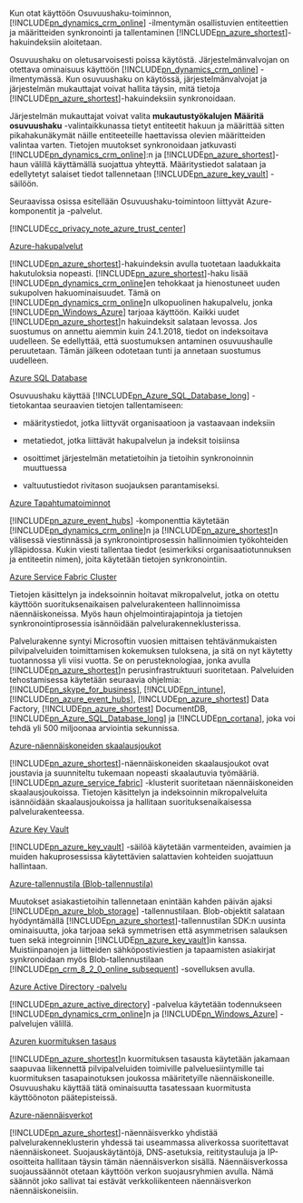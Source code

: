 Kun otat käyttöön Osuvuushaku-toiminnon, [!INCLUDE[pn_dynamics_crm_online](pn-dynamics-crm-online.md)] -ilmentymän osallistuvien entiteettien ja määritteiden synkronointi ja tallentaminen [!INCLUDE[pn_azure_shortest](pn-azure-shortest.md)]-hakuindeksiin aloitetaan.  
  
 Osuvuushaku on oletusarvoisesti poissa käytöstä. Järjestelmänvalvojan on otettava ominaisuus käyttöön [!INCLUDE[pn_dynamics_crm_online](pn-dynamics-crm-online.md)] -ilmentymässä. Kun osuvuushaku on käytössä, järjestelmänvalvojat ja järjestelmän mukauttajat voivat hallita täysin, mitä tietoja [!INCLUDE[pn_azure_shortest](pn-azure-shortest.md)]-hakuindeksiin synkronoidaan.  
  
 Järjestelmän mukauttajat voivat valita **mukautustyökalujen** **Määritä osuvuushaku** -valintaikkunassa tietyt entiteetit hakuun ja määrittää sitten pikahakunäkymät näille entiteeteille haettavissa olevien määritteiden valintaa varten. Tietojen muutokset synkronoidaan jatkuvasti [!INCLUDE[pn_dynamics_crm_online](pn-dynamics-crm-online.md)]:n ja [!INCLUDE[pn_azure_shortest](pn-azure-shortest.md)]-haun välillä käyttämällä suojattua yhteyttä.  Määritystiedot salataan ja edellytetyt salaiset tiedot tallennetaan [!INCLUDE[pn_azure_key_vault](pn-azure-key-vault.md)] -säilöön.  
  
 Seuraavissa osissa esitellään Osuvuushaku-toimintoon liittyvät Azure-komponentit ja -palvelut.  
  
 [!INCLUDE[cc_privacy_note_azure_trust_center](cc_privacy_note_azure_trust_center.md)]  
  
 [Azure-hakupalvelut](https://azure.microsoft.com/services/search/)  
  
 [!INCLUDE[pn_azure_shortest](pn-azure-shortest.md)]-hakuindeksin avulla tuotetaan laadukkaita hakutuloksia nopeasti.  [!INCLUDE[pn_azure_shortest](pn-azure-shortest.md)]-haku lisää [!INCLUDE[pn_dynamics_crm_online](pn-dynamics-crm-online.md)]en tehokkaat ja hienostuneet uuden sukupolven hakuominaisuudet.  Tämä on [!INCLUDE[pn_dynamics_crm_online](pn-dynamics-crm-online.md)]n ulkopuolinen hakupalvelu, jonka [!INCLUDE[pn_Windows_Azure](pn-windows-azure.md)] tarjoaa käyttöön. Kaikki uudet [!INCLUDE[pn_azure_shortest](pn-azure-shortest.md)]n hakuindeksit salataan levossa.  Jos suostumus on annettu aiemmin kuin 24.1.2018, tiedot on indeksoitava uudelleen. Se edellyttää, että suostumuksen antaminen osuvuushaulle peruutetaan. Tämän jälkeen odotetaan tunti ja annetaan suostumus uudelleen.  
  
 [Azure SQL Database](https://azure.microsoft.com/services/sql-database/)  
  
 Osuvuushaku käyttää [!INCLUDE[pn_Azure_SQL_Database_long](pn-azure-sql-database-long.md)] -tietokantaa seuraavien tietojen tallentamiseen:  
  
-   määritystiedot, jotka liittyvät organisaatioon ja vastaavaan indeksiin  
  
-   metatiedot, jotka liittävät hakupalvelun ja indeksit toisiinsa  
  
-   osoittimet järjestelmän metatietoihin ja tietoihin synkronoinnin muuttuessa  
  
-   valtuutustiedot rivitason suojauksen parantamiseksi.  
  
[Azure Tapahtumatoiminnot](https://azure.microsoft.com/services/event-hubs/)  
  
[!INCLUDE[pn_azure_event_hubs](pn-azure-event-hubs.md)] -komponenttia käytetään [!INCLUDE[pn_dynamics_crm_online](pn-dynamics-crm-online.md)]n ja [!INCLUDE[pn_azure_shortest](pn-azure-shortest.md)]n välisessä viestinnässä ja synkronointiprosessin hallinnoimien työkohteiden ylläpidossa. Kukin viesti tallentaa tiedot (esimerkiksi organisaatiotunnuksen ja entiteetin nimen), joita käytetään tietojen synkronointiin.  
  
[Azure Service Fabric Cluster](https://azure.microsoft.com/services/service-fabric/)  
  
Tietojen käsittelyn ja indeksoinnin hoitavat mikropalvelut, jotka on otettu käyttöön suorituksenaikaisen palvelurakenteen hallinnoimissa näennäiskoneissa. Myös haun ohjelmointirajapintoja ja tietojen synkronointiprosessia isännöidään palvelurakenneklusterissa.  
  
Palvelurakenne syntyi Microsoftin vuosien mittaisen tehtävänmukaisten pilvipalveluiden toimittamisen kokemuksen tuloksena, ja sitä on nyt käytetty tuotannossa yli viisi vuotta. Se on perusteknologiaa, jonka avulla [!INCLUDE[pn_azure_shortest](pn-azure-shortest.md)]n perusinfrastruktuuri suoritetaan. Palveluiden tehostamisessa käytetään seuraavia ohjelmia: [!INCLUDE[pn_skype_for_business](pn-skype-for-business.md)], [!INCLUDE[pn_intune](pn-intune.md)], [!INCLUDE[pn_azure_event_hubs](pn-azure-event-hubs.md)], [!INCLUDE[pn_azure_shortest](pn-azure-shortest.md)] Data Factory, [!INCLUDE[pn_azure_shortest](pn-azure-shortest.md)] DocumentDB, [!INCLUDE[pn_Azure_SQL_Database_long](pn-azure-sql-database-long.md)] ja [!INCLUDE[pn_cortana](pn-cortana.md)], joka voi tehdä yli 500 miljoonaa arviointia sekunnissa.  
  
[Azure-näennäiskoneiden skaalausjoukot](https://azure.microsoft.com/services/virtual-machine-scale-sets/)  
  
[!INCLUDE[pn_azure_shortest](pn-azure-shortest.md)]-näennäiskoneiden skaalausjoukot ovat joustavia ja suunniteltu tukemaan nopeasti skaalautuvia työmääriä. [!INCLUDE[pn_azure_service_fabric](pn_azure_service_fabric.md)] -klusterit suoritetaan näennäiskoneiden skaalausjoukoissa. Tietojen käsittelyn ja indeksoinnin mikropalveluita isännöidään skaalausjoukoissa ja hallitaan suorituksenaikaisessa palvelurakenteessa.  
  
[Azure Key Vault](https://azure.microsoft.com/services/key-vault/)  
  
[!INCLUDE[pn_azure_key_vault](pn-azure-key-vault.md)] -säilöä käytetään varmenteiden, avaimien ja muiden hakuprosessissa käytettävien salattavien kohteiden suojattuun hallintaan.  
  
[Azure-tallennustila (Blob-tallennustila)](https://azure.microsoft.com/services/storage/blobs/?b=16.38)  
  
Muutokset asiakastietoihin tallennetaan enintään kahden päivän ajaksi [!INCLUDE[pn_azure_blob_storage](pn_azure_blob_storage.md)] -tallennustilaan.  Blob-objektit salataan hyödyntämällä [!INCLUDE[pn_azure_shortest](pn-azure-shortest.md)]-tallennustilan SDK:n uusinta ominaisuutta, joka tarjoaa sekä symmetrisen että asymmetrisen salauksen tuen sekä integroinnin [!INCLUDE[pn_azure_key_vault](pn-azure-key-vault.md)]in kanssa. Muistiinpanojen ja liitteiden sähköpostiviestien ja tapaamisten asiakirjat synkronoidaan myös Blob-tallennustilaan [!INCLUDE[pn_crm_8_2_0_online_subsequent](pn-crm-8-2-0-online-subsequent.md)] -sovelluksen avulla.  
  
[Azure Active Directory -palvelu](https://azure.microsoft.com/services/active-directory/)  
  
[!INCLUDE[pn_azure_active_directory](pn-azure-active-directory.md)] -palvelua käytetään todennukseen [!INCLUDE[pn_dynamics_crm_online](pn-dynamics-crm-online.md)]n ja [!INCLUDE[pn_Windows_Azure](pn-windows-azure.md)] -palvelujen välillä.  
  
[Azuren kuormituksen tasaus](https://azure.microsoft.com/services/load-balancer/)  
  
[!INCLUDE[pn_azure_shortest](pn-azure-shortest.md)]n kuormituksen tasausta käytetään jakamaan saapuvaa liikennettä pilvipalveluiden toimiville palveluesiintymille tai kuormituksen tasapainotuksen joukossa määritetyille näennäiskoneille. Osuvuushaku käyttää tätä ominaisuutta tasatessaan kuormitusta käyttöönoton päätepisteissä.  
  
[Azure-näennäisverkot](https://azure.microsoft.com/documentation/articles/virtual-networks-overview/)  
  
[!INCLUDE[pn_azure_shortest](pn-azure-shortest.md)]-näennäisverkko yhdistää palvelurakenneklusterin yhdessä tai useammassa aliverkossa suoritettavat näennäiskoneet. Suojauskäytäntöjä, DNS-asetuksia, reititystauluja ja IP-osoitteita hallitaan täysin tämän näennäisverkon sisällä. Näennäisverkossa suojaussäännöt otetaan käyttöön verkon suojausryhmien avulla. Nämä säännöt joko sallivat tai estävät verkkoliikenteen näennäisverkon näennäiskoneisiin.